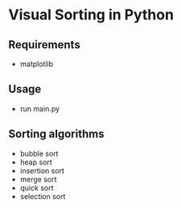 # Visual Sorting in Python

## Requirements
- matplotlib

## Usage
- run main.py

## Sorting algorithms
* bubble sort
* heap sort
* insertion sort
* merge sort
* quick sort
* selection sort
